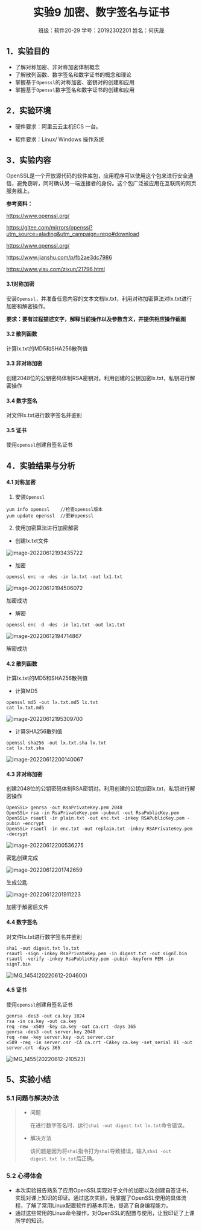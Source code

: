 # <center>实验9 加密、数字签名与证书</center>

<center>班级：软件20-29		学号：20192302201		姓名：何庆晟</center>

## **1．实验目的**

- 了解对称加密、非对称加密体制概念
- 了解散列函数、数字签名和数字证书的概念和理论
- 掌握基于`Openssl`的对称加密、密钥对的创建和应用
- 掌握基于`Openssl`数字签名和数字证书的创建和应用

## **2．实验环境**

- 硬件要求：阿里云云主机ECS 一台。

- 软件要求：Linux/ Windows 操作系统

## **3．实验内容**

OpenSSL是一个开放源代码的软件库包，应用程序可以使用这个包来进行安全通信，避免窃听，同时确认另一端连接者的身份。这个包广泛被应用在互联网的网页服务器上。

**参考资料：**

https://www.openssl.org/

https://gitee.com/mirrors/openssl?utm_source=alading&utm_campaign=repo#download

https://www.openssl.org/

https://www.jianshu.com/p/fb2ae3dc7986

https://www.yisu.com/zixun/21796.html

#### **3.1对称加密**

安装`Openssl`，并准备任意内容的文本文档lx.txt，利用对称加密算法对lx.txt进行加密和解密操作。

**要求：要有过程描述文字，解释当前操作以及参数含义，并提供相应操作截图**

#### **3.2** **散列函数**

计算lx.txt的MD5和SHA256散列值

#### **3.3** **非对称加密**

创建2048位的公钥密码体制RSA密钥对。利用创建的公钥加密lx.txt，私钥进行解密操作

#### **3.4** **数字签名**

对文件lx.txt进行数字签名并鉴别

#### **3.5** **证书**

使用`openssl`创建自签名证书

## **4．实验结果与分析**

#### 4.1 对称加密

1. 安装`Openssl`

```
yum info openssl 	//检查openssl版本
yum update openssl  //更新openssl
```

2. 使用加密算法进行加密解密

- 创建lx.txt文件

![image-20220612193435722](https://s2.loli.net/2022/06/12/9A5TmHWvDkIqu83.png)

- 加密

```
openssl enc -e -des -in lx.txt -out lx1.txt
```

![image-20220612194506072](https://s2.loli.net/2022/06/12/PEQLCYzpkm8dOGt.png)

加密成功

- 解密

```
openssl enc -d -des -in lx1.txt -out lx1.txt
```

![image-20220612194714867](https://s2.loli.net/2022/06/12/eBMfwzKmXyCcahr.png)

解密成功

#### **4.2** **散列函数**

计算lx.txt的MD5和SHA256散列值

- 计算MD5

```
openssl md5 -out lx.txt.md5 lx.txt
cat lx.txt.md5
```

![image-20220612195309700](https://s2.loli.net/2022/06/12/XSIpCiHKY1sxRcN.png)

- 计算SHA256散列值

```
openssl sha256 -out lx.txt.sha lx.txt
cat lx.txt.sha
```

![image-20220612200140067](https://s2.loli.net/2022/06/12/32wdiMY9o1FtBTp.png)

#### **4.3** **非对称加密**

创建2048位的公钥密码体制RSA密钥对。利用创建的公钥加密lx.txt，私钥进行解密操作

```
OpenSSL> genrsa -out RsaPrivateKey.pem 2048
OpenSSL> rsa -in RsaPrivateKey.pem -pubout -out RsaPublicKey.pem
OpenSSL> rsautl -in plain.txt -out enc.txt -inkey RSAPublicKey.pem -pubin -encrypt
OpenSSL> rsautl -in enc.txt -out replain.txt -inkey RSAPrivateKey.pem -decrypt
```

![image-20220612200536275](https://s2.loli.net/2022/06/12/PZNMUg4Ss7ke1L8.png)

密匙创建完成

![image-20220612201742659](https://s2.loli.net/2022/06/12/KlN3SMRq8dEXZQ5.png)

生成公匙

![image-20220612201911223](https://s2.loli.net/2022/06/12/HzujWoMiJ2grXlV.png)

加密于解密后文件

#### **4.4** **数字签名**

对文件lx.txt进行数字签名并鉴别

```
sha1 -out digest.txt lx.txt
rsautl -sign -inkey RsaPrivateKey.pem -in digest.txt -out signT.bin
rsautl -verify -inkey RsaPublicKey.pem -pubin -keyform PEM -in signT.bin
```

![IMG_1454(20220612-204600)](https://s2.loli.net/2022/06/12/b5jAVxnSl6UYskf.jpg)

#### **4.5** **证书**

使用`openssl`创建自签名证书

```
genrsa -des3 -out ca.key 1024
rsa -in ca.key -out ca.key
req -new -x509 -key ca.key -out ca.crt -days 365
genrsa -des3 -out server.key 2048
req -new -key server.key -out server.csr
x509 -req -in server.csr -CA ca.crt -CAkey ca.key -set_serial 01 -out server.crt -days 365
```

![IMG_1455(20220612-210523)](https://s2.loli.net/2022/06/12/fdRanm3e5BElwuU.jpg)

## 5、实验小结

### 5.1 问题与解决办法

> - 问题
>
>   在进行数字签名时，运行`sha1 -out digest.txt lx.txt`命令错误。
>
> - 解决方法
>
>   该问题是因为将`sha1`指令打为`shal`导致错误，输入`sha1 -out digest.txt lx.txt`后正确。
>
> 

### 5.2 心得体会

- 本次实验报告熟系了应用OpenSSL实现对于文件的加密以及创建自签证书，实现对课上知识的印证。通过这次实验，我掌握了OpenSSL使用的具体流程，了解了常用Linux配置软件的基本用法，提高了自身编程能力。
- 通过这些常用的Linux命令操作，对OpenSSL的配置与使用，让我印证了上课所学的知识。

 